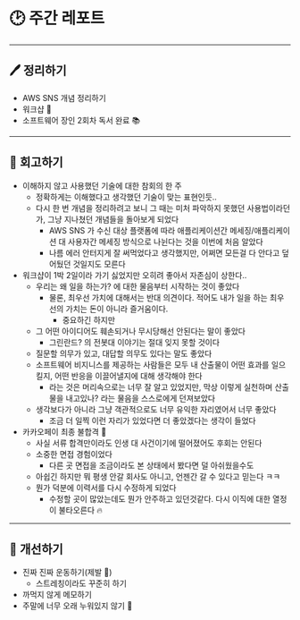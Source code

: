 # 🕑 주간 레포트

---

## 🖊 정리하기

- AWS SNS 개념 정리하기
- 워크샵 🫠
- 소프트웨어 장인 2회차 독서 완료 📚

---

## 💭 회고하기

- 이해하지 않고 사용했던 기술에 대한 참회의 한 주
    - 정확하게는 이해했다고 생각했던 기술이 맞는 표현인듯..
    - 다시 한 번 개념을 정리하려고 보니 그 때는 미처 파악하지 못했던 사용법이라던가, 그냥 지나쳤던 개념들을 돌아보게 되었다
        - AWS SNS 가 수신 대상 플랫폼에 따라 애플리케이션간 메세징/애플리케이션 대 사용자간 메세징 방식으로 나뉜다는 것을 이번에 처음 알았다
        - 나름 에러 안터지게 잘 써먹었다고 생각했지만, 어쩌면 모든걸 다 안다고 덮어뒀던 것일지도 모른다
- 워크샵이 1박 2일이라 가기 싫었지만 오히려 좋아서 자존심이 상한다..
    - 우리는 왜 일을 하는가? 에 대한 물음부터 시작하는 것이 좋았다
        - 물론, 최우선 가치에 대해서는 반대 의견이다. 적어도 내가 일을 하는 최우선의 가치는 돈이 아니라 즐거움이다.
            - 중요하긴 하지만
    - 그 어떤 아이디어도 훼손되거나 무시당해선 안된다는 말이 좋았다
        - 그린란드? 의 전봇대 이야기는 절대 잊지 못할 것이다
    - 질문할 의무가 있고, 대답할 의무도 있다는 말도 좋았다
    - 소프트웨어 비지니스를 제공하는 사람들은 모두 내 산출물이 어떤 효과를 일으킬지, 어떤 반응을 이끌어낼지에 대해 생각해야 한다
        - 라는 것은 머리속으로는 너무 잘 알고 있었지만, 막상 이렇게 실천하며 산출물을 내고있나? 라는 물음을 스스로에게 던져보았다
    - 생각보다가 아니라 그냥 객관적으로도 너무 유익한 자리였어서 너무 좋았다
        - 조금 더 일찍 이런 자리가 있었다면 더 좋았겠다는 생각이 들었다
- 카카오페이 최종 불합격 🥲
    - 사실 서류 합격만이라도 인생 대 사건이기에 떨어졌어도 후회는 안된다
    - 소중한 면접 경험이었다
        - 다른 곳 면접을 조금이라도 본 상태에서 봤다면 덜 아쉬웠을수도
    - 아쉽긴 하지만 뭐 평생 안갈 회사도 아니고, 언젠간 갈 수 있다고 믿는다 ㅋㅋ
    - 뭔가 덕분에 이력서를 다시 수정하게 되었다
        - 수정할 곳이 많았는데도 뭔가 안주하고 있던것같다. 다시 이직에 대한 열정이 불타오른다 🔥

---

## 🥊 개선하기

- 진짜 진짜 운동하기(제발 🙏)
    - 스트레칭이라도 꾸준히 하기
- 까먹지 않게 메모하기
- 주말에 너무 오래 누워있지 않기 🫠